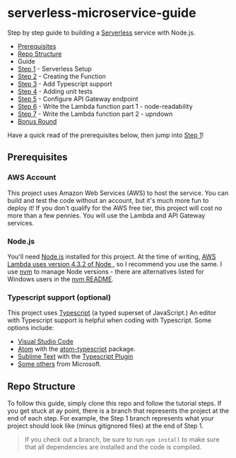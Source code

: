 # serverless-microservice-guide
Step by step guide to building a [Serverless](http://serverless.com/) service
with Node.js.

* [Prerequisites](#prerequisites)
* [Repo Structure](#repo-structure)
* Guide
 * [Step 1](guide/step-1.md) - Serverless Setup
 * [Step 2](guide/step-2.md) - Creating the Function
 * [Step 3](guide/step-3.md) - Add Typescript support
 * [Step 4](guide/step-4.md) - Adding unit tests
 * [Step 5](guide/step-5.md) - Configure API Gateway endpoint
 * [Step 6](guide/step-6.md) - Write the Lambda function part 1 - node-readability
 * [Step 7](guide/step-7.md) - Write the Lambda function part 2 - upndown
 * [Bonus Round](guide/bonus-round.md)

Have a quick read of the prerequisites below, then jump into
[Step 1](guide/step-1.md)!

## Prerequisites

### AWS Account
This project uses Amazon Web Services (AWS) to host the service. You can build
and test the code without an account, but it's much more fun to deploy it!
If you don't qualify for the AWS free tier, this project will cost no more than
a few pennies. You will use the Lambda and API Gateway services.

### Node.js
You'll need [Node.js](https://nodejs.org/en/) installed for this project. At the
time of writing, [AWS Lambda uses version 4.3.2 of Node
](http://docs.aws.amazon.com/lambda/latest/dg/current-supported-versions.html),
so I recommend you use the same. I use [nvm](https://github.com/creationix/nvm)
to manage Node versions - there are alternatives listed for Windows users in the
[nvm README](https://github.com/creationix/nvm/blob/master/README.markdown).

### Typescript support (optional)
This project uses [Typescript](https://www.typescriptlang.org/) (a typed
superset of JavaScript.) An editor with Typescript support is helpful when
coding with Typescript. Some options include:

* [Visual Studio Code](https://code.visualstudio.com/)
* [Atom](https://atom.io/) with the [atom-typescript](https://atom.io/packages/atom-typescript) package.
* [Sublime Text](https://www.sublimetext.com/) with the [Typescript Plugin](https://github.com/Microsoft/TypeScript-Sublime-Plugin)
* [Some others](https://github.com/Microsoft/TypeScript/wiki/TypeScript-Editor-Support)
from Microsoft.

## Repo Structure
To follow this guide, simply clone this repo and follow the tutorial steps.
If you get stuck at ay point, there is a branch that represents the project at
the end of each step. For example, the Step 1 branch represents what your
project should look like (minus gitignored files) at the end of Step 1.

> If you check out a branch, be sure to run `npm install` to make sure that all
dependencies are installed and the code is compiled.
